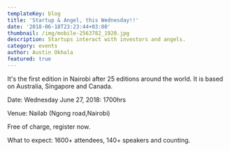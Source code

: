 ```yaml
---
templateKey: blog
title: 'Startup & Angel, this Wednesday!!'
date: '2018-06-18T23:23:44+03:00'
thumbnail: /img/mobile-2563782_1920.jpg
description: Startups interact with investors and angels.
category: events
author: Austin Okhala
featured: true
---
```

It's the first edition in Nairobi after 25 editions around the world. It is based on Australia, Singapore and Canada.

Date: Wednesday June 27, 2018: 1700hrs

Venue: Nailab (Ngong road,Nairobi)

Free of charge, register now.

What to expect: 1600+ attendees, 140+ speakers and counting.
